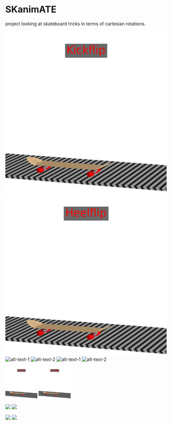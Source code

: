 # SKanimATE

project looking at skateboard tricks in terms of cartesian rotations.

![alt-text-1](Images/gifs/kickflip.gif "kickflip") ![alt-text-2](Images/gifs/heelflip.gif "heelflip")
![alt-text-1](Images/gifs/bs_360_shuv.gif "BS 360 shuv") ![alt-text-2](Images/gifs/fs_360_shuv.gif "FS 360 shuv")
![alt-text-1](Images/gifs/front_foot_impossible.gif "front foot impossible") ![alt-text-2](Images/gifs/back_foot_impossible.gif "back foot impossible")


<p float="left">
  <img src="Images/gifs/kickflip.gif" width="100" />
  <img src="Images/gifs/heelflip.gif" width="100" />
</p>


<p float="left">
  <img src="Images/gifs/bs_360_shuv.gif" width="100" />
  <img src="Images/gifs/fs_360_shuv.gif" width="100" />
</p>


<p float="left">
  <img src="Images/gifs/back_foot_impossible.gif" width="100" />
  <img src="Images/gifs/front_foot_impossible.gif" width="100" />
</p>
